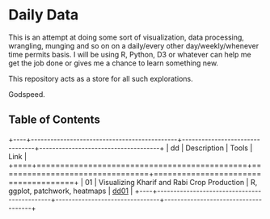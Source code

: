 # Daily Data

This is an attempt at doing some sort of visualization, data processing, wrangling, munging and so on on a daily/every other day/weekly/whenever time permits basis. I will be using R, Python, D3 or whatever can help me get the job done or gives me a chance to learn something new.

This repository acts as a store for all such explorations.

Godspeed.

## Table of Contents

+----+---------------------------------------------+--------------------------------+-------------------------------------+
| dd | Description                                 | Tools                          | Link                                |
+====+=============================================+================================+=====================================+
| 01 | Visualizing Kharif and Rabi Crop Production | R, ggplot, patchwork, heatmaps | [dd01](../dd_01_kharifAndRabiCrops) |
+----+---------------------------------------------+--------------------------------+-------------------------------------+
